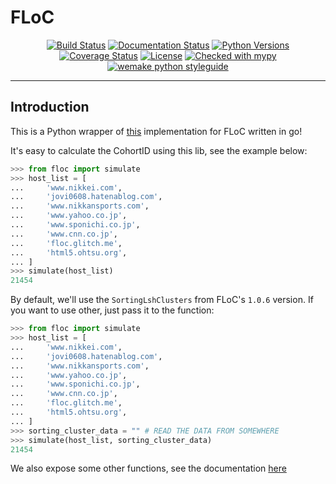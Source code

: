 # FLoC

<p align="center">
    <a href="https://github.com/thepabloaguilar/floc/actions?query=workflow%3Atest"><img alt="Build Status" src="https://github.com/thepabloaguilar/floc/workflows/test/badge.svg?branch=main"></a>
    <a href="https://floc.readthedocs.io/en/latest/?badge=latest"><img alt="Documentation Status" src="https://readthedocs.org/projects/floc/badge/?version=latest"></a>
    <a href="https://pypi.org/project/floc/"><img alt="Python Versions" src="https://img.shields.io/pypi/pyversions/floc.svg"></a>
    <a href="https://codecov.io/gh/thepabloaguilar/floc"><img alt="Coverage Status" src="https://codecov.io/gh/thepabloaguilar/floc/branch/main/graph/badge.svg"></a>
    <a href="LICENSE"><img alt="License" src="https://img.shields.io/badge/License-MIT-yellow.svg"></a>
    <a href="http://mypy-lang.org/"><img alt="Checked with mypy" src="https://img.shields.io/badge/mypy-checked-2a6db2"></a>
    <a href="https://github.com/wemake-services/wemake-python-styleguide"><img alt="wemake python styleguide" src="https://img.shields.io/badge/style-wemake-000000.svg"></a>
</p>

---

## Introduction

This is a Python wrapper of [this](https://github.com/shigeki/floc_simulator) implementation for FLoC written in go!

It's easy to calculate the CohortID using this lib, see the example below:

```python
>>> from floc import simulate
>>> host_list = [
...     'www.nikkei.com',
...     'jovi0608.hatenablog.com',
...     'www.nikkansports.com',
...     'www.yahoo.co.jp',
...     'www.sponichi.co.jp',
...     'www.cnn.co.jp',
...     'floc.glitch.me',
...     'html5.ohtsu.org',
... ]
>>> simulate(host_list)
21454
```

By default, we'll use the `SortingLshClusters` from FLoC's `1.0.6` version. If you want to use other, just pass it to the function:

```python
>>> from floc import simulate
>>> host_list = [
...     'www.nikkei.com',
...     'jovi0608.hatenablog.com',
...     'www.nikkansports.com',
...     'www.yahoo.co.jp',
...     'www.sponichi.co.jp',
...     'www.cnn.co.jp',
...     'floc.glitch.me',
...     'html5.ohtsu.org',
... ]
>>> sorting_cluster_data = "" # READ THE DATA FROM SOMEWHERE
>>> simulate(host_list, sorting_cluster_data)
21454
```

We also expose some other functions, see the documentation [here](https://floc.readthedocs.io)
